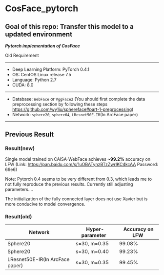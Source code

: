 # CosFace_pytorch


## Goal of this repo: **Transfer this model to a updated environment**

***Pytorch implementation of CosFace***

Old Requirement

------------

- Deep Learning Platform:  PyTorch 0.4.1
- OS:  CentOS Linux release 7.5
- Language:  Python 2.7
- CUDA:  8.0

------------

-  Database:  `WebFace` or `VggFace2` (You should first complete the data preprocessing section by following these steps https://github.com/wy1iu/sphereface#part-1-preprocessing)
- Network:  `sphere20`, `sphere64`, `LResnet50E-IR`(In ArcFace paper)

------------

## Previous Result

### Result(new)

Single model trained on CAISA-WebFace achieves **~99.2%** accuracy on LFW (Link: https://pan.baidu.com/s/1uOBATynzBTzZwrIKC4kcAA Password: 69e6)

Note: Pytorch 0.4 seems to be very different from 0.3, which leads me to not fully reproduce the previous results. Currently still adjusting parameters....

The initialization of the fully connected layer does not use Xavier but is more conducive to model convergence.

### Result(old)

Network  |  Hyper-parameter  |  Accuracy on LFW
------------- | -------------  |  -------------
Sphere20  | s=30, m=0.35  |  99.08%
Sphere20  | s=30, m=0.40  |  99.23%
LResnet50E-IR(In ArcFace paper)  | s=30, m=0.35  |  99.45%
